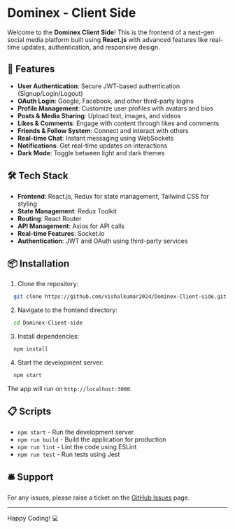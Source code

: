 # Dominex - Client Side

Welcome to the **Dominex Client Side**! This is the frontend of a next-gen social media platform built using **React.js** with advanced features like real-time updates, authentication, and responsive design.

## 🚀 Features
- **User Authentication**: Secure JWT-based authentication (Signup/Login/Logout)
- **OAuth Login**: Google, Facebook, and other third-party logins
- **Profile Management**: Customize user profiles with avatars and bios
- **Posts & Media Sharing**: Upload text, images, and videos
- **Likes & Comments**: Engage with content through likes and comments
- **Friends & Follow System**: Connect and interact with others
- **Real-time Chat**: Instant messaging using WebSockets
- **Notifications**: Get real-time updates on interactions
- **Dark Mode**: Toggle between light and dark themes

## 🛠️ Tech Stack
- **Frontend**: React.js, Redux for state management, Tailwind CSS for styling
- **State Management**: Redux Toolkit
- **Routing**: React Router
- **API Management**: Axios for API calls
- **Real-time Features**: Socket.io
- **Authentication**: JWT and OAuth using third-party services

## 📦 Installation

1. Clone the repository:
```bash
  git clone https://github.com/vishalkumar2024/Dominex-Client-side.git
```

2. Navigate to the frontend directory:
```bash
  cd Dominex-Client-side
```

3. Install dependencies:
```bash
  npm install
```

4. Start the development server:
```bash
  npm start
```
The app will run on `http://localhost:3000`.

## 📋 Scripts
- `npm start` - Run the development server
- `npm run build` - Build the application for production
- `npm run lint` - Lint the code using ESLint
- `npm run test` - Run tests using Jest

## 🛎️ Support
For any issues, please raise a ticket on the [GitHub Issues](https://github.com/vishalkumar2024/Dominex-Client-side/issues) page.

---

Happy Coding! 💻

